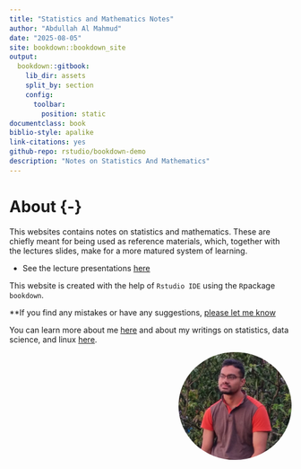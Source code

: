 ```yaml
--- 
title: "Statistics and Mathematics Notes"
author: "Abdullah Al Mahmud"
date: "2025-08-05"
site: bookdown::bookdown_site
output:
  bookdown::gitbook:
    lib_dir: assets
    split_by: section
    config:
      toolbar:
        position: static
documentclass: book
biblio-style: apalike
link-citations: yes
github-repo: rstudio/bookdown-demo
description: "Notes on Statistics And Mathematics"
---
```


# About {-}

This websites contains notes on statistics and mathematics. These are chiefly meant for being used as reference materials, which, together with the lectures slides, make for a more matured system of learning. 

- See the lecture presentations [here](../lectures)  

This website is created with the help of `Rstudio IDE` using the `R`package `bookdown`. 

**If you find any mistakes or have any suggestions, [please let me know](https://www.thinkermahmud.com/)

You can learn more about me [here](www.thinkermahmud.com) and about my writings on statistics, data science, and linux [here](www.statmania.info).

<img style="float: right; border-radius: 50%;" src="img/mahmud.jpg" width="40%">

